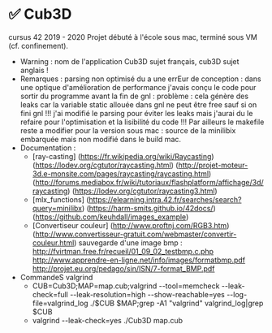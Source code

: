 # ✅ Cub3D
cursus 42 2019 - 2020
Projet débuté à l'école sous mac, terminé sous VM (cf. confinement).
- Warning : 
nom de l'application Cub3D sujet français, cub3D sujet anglais !
- Remarques :
parsing non optimisé du a une errEur de conception : dans une optique d'amélioration de performance j'avais conçu le code pour sortir du programme avant la fin de gnl : problème : cela génère des leaks car la variable static allouée dans gnl ne peut être free sauf si on fini gnl !!! j'ai modifié le parsing pour éviter les leaks mais j'aurai du le refaire pour l'optimisation et la lisibilité du code !!!
Par ailleurs le makefile reste a modifier pour la version sous mac : source de la minilibix embarquée mais non modifié dans le build mac.
- Documentation :
  * [ray-casting] (https://fr.wikipedia.org/wiki/Raycasting) (https://lodev.org/cgtutor/raycasting.html) (http://projet-moteur-3d.e-monsite.com/pages/raycasting/raycasting.html) (http://forums.mediabox.fr/wiki/tutoriaux/flashplatform/affichage/3d/raycasting) (https://lodev.org/cgtutor/raycasting3.html)
  * [mlx_functions] (https://elearning.intra.42.fr/searches/search?query=minilibx) (https://harm-smits.github.io/42docs/) (https://github.com/keuhdall/images_example)
  * [Convertiseur couleur] (http://www.proftnj.com/RGB3.htm) (http://www.convertisseur-gratuit.com/webmaster/convertir-couleur.html)
sauvegarde d'une image bmp : http://fvirtman.free.fr/recueil/01_09_02_testbmp.c.php http://www.apprendre-en-ligne.net/info/images/formatbmp.pdf http://projet.eu.org/pedago/sin/ISN/7-format_BMP.pdf
- CommandeS valgrind
  * CUB=Cub3D;MAP=map.cub;valgrind --tool=memcheck --leak-check=full --leak-resolution=high --show-reachable=yes --log-file=valgrind_log ./$CUB $MAP;grep -A1 "valgrind" valgrind_log|grep $CUB
  * valgrind --leak-check=yes ./Cub3D map.cub
